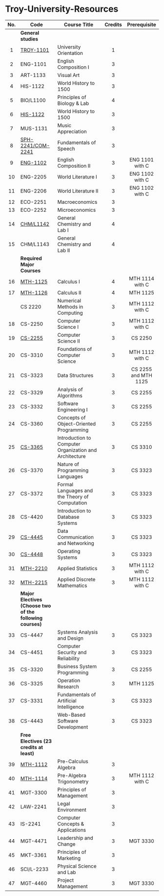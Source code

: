 # Troy-University-Resources

| No. | Code                                                      | Course Title                                           | Credits | Prerequisite         |
|:---:| --------------------------------------------------------- | ------------------------------------------------------ |:-------:|:--------------------:|
|     | **General studies**                                       |                                                        |         |                      |
| 1   | [TROY-1101]                                               | University Orientation                                 | 1       |                      |
| 2   | ENG-1101                                                  | English Composition I                                  | 3       |                      |
| 3   | ART-1133                                                  | Visual Art                                             | 3       |                      |
| 4   | HIS-1122                                                  | World History to 1500                                  | 3       |                      |
| 5   | BIO/L1100                                                 | Principles of Biology & Lab                            | 4       |                      |
| 6   | [HIS-1122]                                                | World History to 1500                                  | 3       |                      |
| 7   | MUS-1131                                                  | Music Appreciation                                     | 3       |                      |
| 8   | [SPH-2241/COM-2241]                                       | Fundamentals of Speech                                 | 3       |                      |
| 9   | [ENG-1102]                                                | English Composition II                                 | 3       | ENG 1101 with C      |
| 10  | ENG-2205                                                  | World Literature I                                     | 3       | ENG 1102 with C      |
| 11  | ENG-2206                                                  | World Literature II                                    | 3       | ENG 1102 with C      |
| 12  | ECO-2251                                                  | Macroeconomics                                         | 3       |                      |
| 13  | ECO-2252                                                  | Microeconomics                                         | 3       |                      |
| 14  | [CHM/L1142]                                               | General Chemistry and Lab I                            | 4       |                      |
| 15  | CHM/L1143                                                 | General Chemistry and Lab II                           | 4       |                      |
|     | **Required Major Courses**                                |                                                        |         |                      |
| 16  | [MTH-1125]                                                | Calculus I                                             | 4       | MTH 1114 with C      |
| 17  | [MTH-1126]                                                | Calculus II                                            | 4       | MTH 1125             |
|     | CS 2220                                                   | Numerical Methods in Computing                         | 3       | MTH 1112 with C      |
| 18  | CS-2250                                                   | Computer Science I                                     | 3       | MTH 1112 with C      |
| 19  | [CS-2255]                                                 | Computer Science II                                    | 3       | CS 2250              |
| 20  | CS-3310                                                   | Foundations of Computer Science                        | 3       | MTH 1112 with C      |
| 21  | CS-3323                                                   | Data Structures                                        | 3       | CS 2255 and MTH 1125 |
| 22  | CS-3329                                                   | Analysis of Algorithms                                 | 3       | CS 2255              |
| 23  | CS-3332                                                   | Software Engineering I                                 | 3       | CS 2255              |
| 24  | CS-3360                                                   | Concepts of Object-Oriented Programming                | 3       | CS 2255              |
| 25  | [CS-3365]                                                 | Introduction to Computer Organization and Architecture | 3       | CS 3310              |
| 26  | CS-3370                                                   | Nature of Programming Languages                        | 3       | CS 3323              |
| 27  | CS-3372                                                   | Formal Languages and the Theory of Computation         | 3       | CS 3323              |
| 28  | CS-4420                                                   | Introduction to Database Systems                       | 3       | CS 3323              |
| 29  | [CS-4445]                                                 | Data Communication and Networking                      | 3       | CS 3323              |
| 30  | [CS-4448]                                                 | Operating Systems                                      | 3       | CS 3323              |
| 31  | [MTH-2210]                                                | Applied Statistics                                     | 3       | MTH 1112 with C      |
| 32  | [MTH-2215]                                                | Applied Discrete Mathematics                           | 3       | MTH 1112 with C      |
|     | **Major Electives (Choose two of the following courses)** |                                                        |         |                      |
| 33  | CS-4447                                                   | Systems Analysis and Design                            | 3       | CS 3323              |
| 34  | CS-4451                                                   | Computer Security and Reliability                      | 3       | CS 3323              |
| 35  | CS-3320                                                   | Business System Programming                            | 3       | CS 2255              |
| 36  | CS-3325                                                   | Operation Research                                     | 3       | MTH 1125             |
| 37  | CS-3331                                                   | Fundamentals of Artificial Intelligence                | 3       | CS 3323              |
| 38  | CS-4443                                                   | Web-Based Software Development                         | 3       | CS 3323              |
|     | **Free Electives (23 credits at least)**                  |                                                        |         |                      |
| 39  | [MTH-1112]                                                | Pre-Calculus Algebra                                   | 3       |                      |
| 40  | [MTH-1114]                                                | Pre-Algebra Trigonometry                               | 3       | MTH 1112 with C      |
| 41  | MGT-3300                                                  | Principles of Management                               | 3       |                      |
| 42  | LAW-2241                                                  | Legal Environment                                      | 3       |                      |
| 43  | IS-2241                                                   | Computer Concepts & Applications                       | 3       |                      |
| 44  | MGT-4471                                                  | Leadership and Change                                  | 3       | MGT 3330             |
| 45  | MKT-3361                                                  | Principles of Marketing                                | 3       |                      |
| 46  | SCI/L-2233                                                | Physical Science and Lab                               | 3       |                      |
| 47  | MGT-4460                                                  | Project Management                                     | 3       | MGT 3330             |

[ENG-1102]: ./ENG1102/

[MTH-1112]: ./MTH1112/

[MTH-1114]: ./MTH1114/

[MTH-1125]: ./MTH1125-1126-Calculus/

[MTH-1126]: ./MTH1125-1126-Calculus/

[HIS-1122]: ./HIS1122/

[CS-3365]: ./CS365/

[CS-4445]: ./CS4445/

[CS-4448]: ./CS4448/

[TROY-1101]: ./TROY101/

[MTH-2215]: ./MTH2215/

[MTH-2210]: ./MTH210/

[SPH-2241/COM-2241]: ./SPH241/

[CHM/L1142]: ./CHML142/

[CS-2255]: ./CS256/

